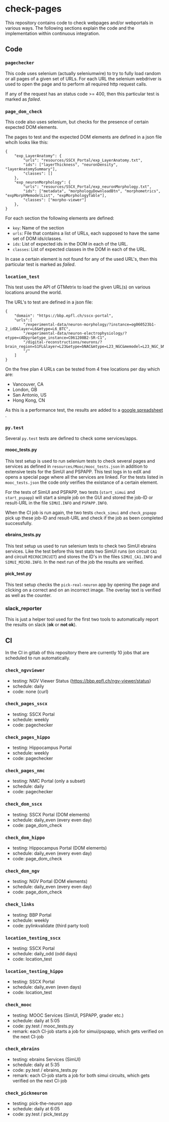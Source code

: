 # check-pages

This repository contains code to check webpages and/or webportals in various ways. The following sections explain the code and the implementation within continuous integration.

## Code

### `pagechecker`

This code uses selenium (actually seleniumwire) to try to fully load random or all pages of a given set of URLs. For each URL the selenium webdriver is used to open the page and to perform all required http request calls. 

If any of the request has an status code >= 400, then this particular test is marked as *failed*. 

### `page_dom_check`

This code also uses selenium, but checks for the presence of certain expected DOM elements. 

The pages to test and the expected DOM elements are defined in a json file whcih looks like this:


    {
    	"exp_LayerAnatomy": {
    		"urls": "resources/SSCX_Portal/exp_LayerAnatomy.txt",
    		"ids": ["layerThickness", "neuronDensity", "layerAnatomySummary"],
    		"classes": []
    	},
    	"exp_neuronMorphology": {
    		"urls": "resources/SSCX_Portal/exp_neuronMorphology.txt",
    		"ids": ["metadata", "morphologyDownloadBtn", "morphometrics", "expMorphMemodelList", "expMorphologyTable"],
    		"classes": ["morpho-viewer"]
    	},
    }

For each section the following elements are defined:

  * `key`: Name of the section
  * `urls`: File that contains a list of URLs, each supposed to have the same set of DOM ids/classes.
  * `ids`: List of expected ids in the DOM in each of the URL.
  * `classes`: List of expected classes in the DOM in each of the URL.

In case a certain element is not found for any of the used URL's,  then this particular test is marked as *failed*. 

### `location_test`

This test uses the API of GTMetrix to load the given URL(s) on various locations around the world.

The URL's to test are defined in a json file:

    {
    	"domain": "https://bbp.epfl.ch/sscx-portal",
    	"urls":[
    		"/experimental-data/neuron-morphology/?instance=og060523b1-2_idD&layer=L6&mtype=L6_BTC",
        	"/experimental-data/neuron-electrophysiology/?etype=cADpyr&etype_instance=C061208B2-SR-C1",
        	"/digital-reconstructions/neurons/?brain_region=S1FL&layer=L23&etype=bNAC&mtype=L23_NGC&memodel=L23_NGC_bNAC_2",
        	"/"
    	]
    }

On the free plan 4 URLs can be tested from 4 free locations per day which are: 

  * Vancouver, CA
  * London, GB
  * San Antonio, US
  * Hong Kong, CN

As this is a performance test, the results are added to a [google spreadsheet](https://docs.google.com/spreadsheets/d/17BIK3-sR0gxRzrYgtsg4LnmKpg9Sff_50eC6B0PBaLc/edit)
.

### `py.test`

Several `py.test` tests are defined to check some services/apps.

#### mooc_tests.py

This test setup is used to run selenium tests to check several pages and services as defined in `resources/Mooc/mooc_tests.json` in addition to extensive tests for the SimUI and PSPAPP. This test logs in to edX and opens a special page where all the services are linked. For the tests listed in `mooc_tests.json` the code only verifies the existance of a certain element. 

For the tests of SimUI and PSPAPP, two tests (`start_simui` and `start_pspapp`) will start a simple job on the GUI and stored the job-ID or result-URL in the file `SIMUI.INFO` and `PSPAPP.INFO`.

When the CI job is run again, the two tests `check_simui` and `check_pspapp` pick up these job-ID and result-URL and check if the job as been completed successfully. 

#### ebrains_tests.py

This test setup us used to run selenium tests to check two SimUI ebrains services. Like the test before this test stats two SimUI runs (on circuit `CA1` and circuit `MICROCIRCUIT`) and stores the ID's in the files `SIMUI_CA1.INFO` and `SIMUI_MICRO.INFO`. In the next run of the job the results are verified.

#### pick_test.py

This test setup checks the `pick-real-neuron` app by opening the page and clicking on a correct and on an incorrect image. The overlay text is verified as well as the counter.

### slack_reporter

This is just a helper tool used for the first two tools to automatically report the results on slack (**ok** or **not ok**).


## CI

In the CI in gitlab of this repository there are currently 10 jobs that are scheduled to run automatically.

### `check_ngvviewer`

  * testing: NGV Viewer Status (https://bbp.epfl.ch/ngv-viewer/status)
  * schedule: daily
  * code: none (curl)

### `check_pages_sscx`

  * testing: SSCX Portal
  * schedule: weekly
  * code: pagechecker

### `check_pages_hippo`

  * testing: Hippocampus Portal
  * schedule: weekly
  * code: pagechecker

### `check_pages_nmc`

  * testing: NMC Portal (only a subset)
  * schedule: daily
  * code: pagechecker

### `check_dom_sscx`

  * testing: SSCX Portal (DOM elements)
  * schedule: daily_even (every even day)
  * code: page_dom_check

### `check_dom_hippo`

  * testing: Hippocampus Portal (DOM elements)
  * schedule: daily_even (every even day)
  * code: page_dom_check

### `check_dom_ngv`

  * testing: NGV Portal (DOM elements)
  * schedule: daily_even (every even day)
  * code: page_dom_check

### `check_links`

  * testing: BBP Portal
  * schedule: weekly
  * code: pylinkvalidate (third party tool)

### `location_testing_sscx`

  * testing: SSCX Portal
  * schedule: daily_odd (odd days)
  * code: location_test

### `location_testing_hippo`

  * testing: SSCX Portal
  * schedule: daily_even (even days)
  * code: location_test

### `check_mooc`

  * testing: MOOC Services (SimUI, PSPAPP, grader etc.)
  * schedule: daily at 5:05
  * code: py.test / mooc_tests.py
  * remark: each CI-job starts a job for simui/pspapp, which gets verified on the next CI-job

### `check_ebrains`

  * testing: ebrains Services (SimUI)
  * schedule: daily at 5:35
  * code: py.test / ebrains_tests.py
  * remark: each CI-job starts a job for both simui circuits, which gets verified on the next CI-job

### `check_pickneuron`

  * testing: pick-the-neuron app
  * schedule: daily at 6:05
  * code: py.test / pick_test.py